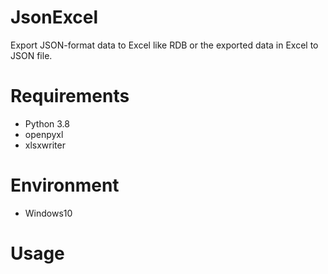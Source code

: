 # JsonExcel

Export JSON-format data to Excel like RDB or the exported data in Excel to JSON file.


# Requirements

* Python 3.8
* openpyxl
* xlsxwriter


# Environment

* Windows10


# Usage
